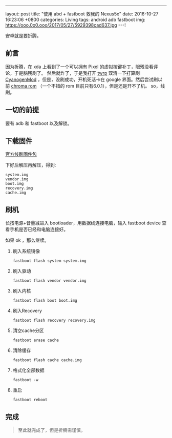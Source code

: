 ---
layout: post
title:  "使用 abd + fastboot 救我的 Nexus5x"
date:   2016-10-27 16:23:06 +0800
categories: Living
tags: android adb fastboot
img: https://ooo.0o0.ooo/2017/05/27/5929398cad637.jpg
---!

安卓就是要折腾。

## 前言

因为折腾，在 xda 上看到了一个可以拥有 Pixel 的虚拟按键补丁，眼残没看评论，于是脑残刷了。
然后就炸了，于是我打开 [twrp][1] 双清一下打算刷 [CyanogenMod][2] ，但是，没刷成功，开机死活卡在 google 界面。然后尝试刷以前 [chroma rom][3] （一个不错的 rom 目前只有6.0.1），但是还是开不了机。
so，线刷。

## 一切的前提

要有 adb 和 fastboot 以及解锁。

## 下载固件

[官方线刷固件包][4]

下好后解压再解压，得到:

    system.img
    vendor.img
    boot.img
    recovery.img
    cache.img

## 刷机

长按电源+音量减进入 bootloader，用数据线连接电脑，输入 fastboot device 查看手机是否已经和电脑连接好。

如果 ok ，那么继续。

1. 刷入系统镜像

    `fastboot flash system system.img`

2. 刷入驱动

    `fastboot flash vendor vendor.img`

3. 刷入内核

    `fastboot flash boot boot.img`

4. 刷入Recovery

    `fastboot flash recovery recovery.img`

5. 清空cache分区

    `fastboot erase cache`

6. 清除缓存

    `fastboot flash cache cache.img`

7. 格式化全部数据

    `fastboot -w`

8. 重启

    `fastboot reboot`

## 完成

> 至此就完成了，但是折腾需谨慎。

  [1]: https://twrp.me/
  [2]: http://www.cyanogenmod.org/
  [3]: http://forum.xda-developers.com/nexus-5x/development/rom-chroma-11-08-2015-lockscreen-navbar-t3244199
  [4]: https://developers.google.com/android/nexus/images